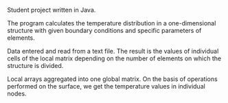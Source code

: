 Student project written in Java.

The program calculates the temperature distribution 
in a one-dimensional structure with given boundary conditions 
and specific parameters of elements.

Data entered and read from a text file.
The result is the values of individual cells 
of the local matrix depending on the number 
of elements on which the structure is divided.

Local arrays aggregated into one global matrix.
On the basis of operations performed on the surface, 
we get the temperature values in individual nodes.
